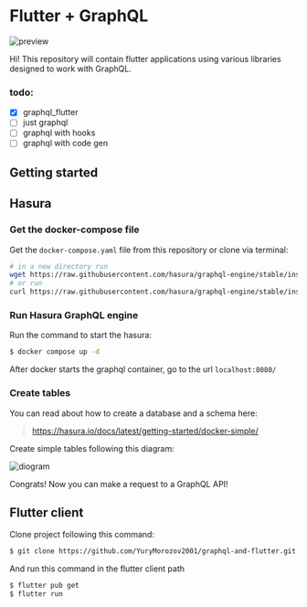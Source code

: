 # Flutter + GraphQL 
<img src="https://github.com/YuryMorozov2001/graphql-and-flutter/.gitHub/images/preview.gif" alt="preview">

Hi! This repository will contain flutter applications using various libraries designed to work with GraphQL.

### todo:
- [X] graphql_flutter
- [ ] just graphql
- [ ] graphql with hooks
- [ ] graphql with code gen

## Getting started

## Hasura

### Get the docker-compose file

Get the `docker-compose.yaml` file from this repository or clone via terminal: 

```bash
# in a new directory run
wget https://raw.githubusercontent.com/hasura/graphql-engine/stable/install-manifests/docker-compose/docker-compose.yaml
# or run
curl https://raw.githubusercontent.com/hasura/graphql-engine/stable/install-manifests/docker-compose/docker-compose.yaml -o docker-compose.yml
```

### Run Hasura GraphQL engine
Run the command to start the hasura:
```bash
$ docker compose up -d
```
After docker starts the graphql container, go to the url `localhost:8080/`


### Create tables
You can read about how to create a database and a schema here:
>https://hasura.io/docs/latest/getting-started/docker-simple/

Create simple tables following this diagram:

<img src="https://github.com/YuryMorozov2001/graphql-and-flutter/.gitHub/images/db.png" alt="diogram">

Congrats! Now you can make a request to a GraphQL API!

##  Flutter client
Clone project following this command:
```bash
$ git clone https://github.com/YuryMorozov2001/graphql-and-flutter.git
```
And run this command in the flutter client path
```bash
$ flutter pub get
$ flutter run
```